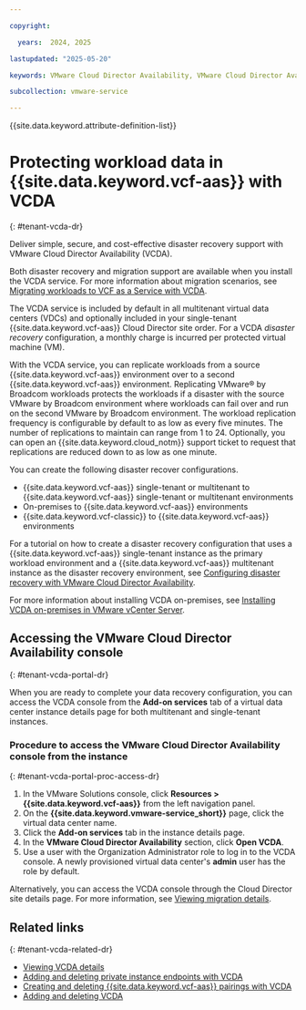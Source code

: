 ```yaml
---

copyright:

  years:  2024, 2025

lastupdated: "2025-05-20"

keywords: VMware Cloud Director Availability, VMware Cloud Director Availability disaster recovery

subcollection: vmware-service

---
```


{{site.data.keyword.attribute-definition-list}}

# Protecting workload data in {{site.data.keyword.vcf-aas}} with VCDA
{: #tenant-vcda-dr}

Deliver simple, secure, and cost-effective disaster recovery support with VMware Cloud Director Availability (VCDA).

Both disaster recovery and migration support are available when you install the VCDA service. For more information about migration scenarios, see [Migrating workloads to VCF as a Service with VCDA](/docs/vmware-service?topic=vmware-service-tenant-vcda).

The VCDA service is included by default in all multitenant virtual data centers (VDCs) and optionally included in your single-tenant {{site.data.keyword.vcf-aas}} Cloud Director site order. For a VCDA *disaster recovery* configuration, a monthly charge is incurred per protected virtual machine (VM).

With the VCDA service, you can replicate workloads from a source {{site.data.keyword.vcf-aas}} environment over to a second {{site.data.keyword.vcf-aas}} environment. Replicating VMware® by Broadcom workloads protects the workloads if a disaster with the source VMware by Broadcom environment where workloads can fail over and run on the second VMware by Broadcom environment. The workload replication frequency is configurable by default to as low as every five minutes. The number of replications to maintain can range from 1 to 24. Optionally, you can open an {{site.data.keyword.cloud_notm}} support ticket to request that replications are reduced down to as low as one minute.

You can create the following disaster recover configurations.
  
* {{site.data.keyword.vcf-aas}} single-tenant or multitenant to {{site.data.keyword.vcf-aas}} single-tenant or multitenant environments
* On-premises to {{site.data.keyword.vcf-aas}} environments
* {{site.data.keyword.vcf-classic}} to {{site.data.keyword.vcf-aas}} environments

For a tutorial on how to create a disaster recovery configuration that uses a {{site.data.keyword.vcf-aas}} single-tenant instance as the primary workload environment and a {{site.data.keyword.vcf-aas}} multitenant instance as the disaster recovery environment, see [Configuring disaster recovery with VMware Cloud Director Availability](/docs/vmware-service?topic=vmware-service-vcda-creating-dr-config).

For more information about installing VCDA on-premises, see [Installing VCDA on-premises in VMware vCenter Server](/docs/vmware-service?topic=vmware-service-vcda-migrating).

## Accessing the VMware Cloud Director Availability console
{: #tenant-vcda-portal-dr}

When you are ready to complete your data recovery configuration, you can access the VCDA console from the **Add-on services** tab of a virtual data center instance details page for both multitenant and single-tenant instances.

### Procedure to access the VMware Cloud Director Availability console from the instance
{: #tenant-vcda-portal-proc-access-dr}

1. In the VMware Solutions console, click **Resources > {{site.data.keyword.vcf-aas}}** from the left navigation panel.
2. On the **{{site.data.keyword.vmware-service_short}}** page, click the virtual data center name.
3. Click the **Add-on services** tab in the instance details page.
4. In the **VMware Cloud Director Availability** section, click **Open VCDA**.
6. Use a user with the Organization Administrator role to log in to the VCDA console. A newly provisioned virtual data center's **admin** user has the role by default.

Alternatively, you can access the VCDA console through the Cloud Director site details page. For more information, see [Viewing migration details](/docs/vmware-service?topic=vmware-service-vcda-viewing).

## Related links
{: #tenant-vcda-related-dr}

* [Viewing VCDA details](/docs/vmware-service?topic=vmware-service-vcda-viewing)
* [Adding and deleting private instance endpoints with VCDA](/docs/vmware-service?topic=vmware-service-vcda-adding-deleting-private-ep)
* [Creating and deleting {{site.data.keyword.vcf-aas}} pairings with VCDA](/docs/vmware-service?topic=vmware-service-vcda-creating-deleting-vmaas-pairing)
* [Adding and deleting VCDA](/docs/vmware-service?topic=vmware-service-vcda-adding-deleting)
